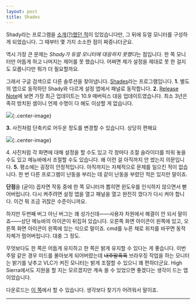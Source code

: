 ```yaml
---
layout: post
title: Shades
---
```


Shady라는 프로그램을 [소개(?)했던 적](http://canor.cf/2017/09/14/Shady/)이 있었습니다만, 그 뒤에 듀얼 모니터를 구성하게 되었습니다. 그 때부터 몇 가지 소소한 점이 짜증나더군요.

역시 가장 큰 문제는 *Shady가 듀얼 모니터에 대응하지 못했다*는 점입니다. 한 쪽 모니터만 어둡게 하고 나머지는 제어를 못 했습니다. 어쩌면 제가 설정을 제대로 못 한 걸지도 모릅니다만 뭐가 더 필요할까요.

그래서 구글 검색으로 다른 솔루션을 찾아냅니다. [Shades](http://www.charcoaldesign.co.uk/shades)라는 프로그램입니다. **1\.** 별도의 앱으로 동작하던 Shady와 다르게 설정 앱에서 패널로 동작합니다. **2\.** [Release Note](http://www.charcoaldesign.co.uk/shades/details#notes)에 보면 가장 최근 업데이트는 10.9 매버릭스 대응 업데이트였습니다. 최소 3년은 족히 방치된 셈이니 언제 수명이 다 해도 이상할 게 없습니다. 

![](http://d.pr/i/hp6RTn+){:.center-image}

**3\.** 사진처럼 단축키로 어두운 정도를 변경할 수 있습니다. 상당히 편해요

![](http://d.pr/i/OEbg4N+){:.center-image}

4\. 사진처럼 각 화면에 대해 설정을 할 수도 있고 각 창마다 조절 슬라이더를 띄워 놓을 수도 있고 메뉴바에서 조절할 수도 있습니다. 왜 이런 걸 아직까지 안 썼는지 의문입니다. **5\.** 평소에는 굉장히 안정적입니다. 아직까지는 자체적으로 문제를 일으킨 적이 없습니다. 한 번 다른 프로그램이 난동을 부리는 데 같이 난동을 부렸던 적은 있지만 말이죠.

**단점**을 (굳이) 꼽자면 작동 중에 한 쪽 모니터까 뽑히면 윈도우를 인식하지 않으면서 뻗어버립니다. 다시 켜주려면 설정 앱을 열고 패널을 열고 완전히 껐다가 다시 켜야 합니다. 이건 뭐 조금 귀찮은 수준이니까요.

하지만 두번째 버그 아닌 버그는 꽤 성가신데——사용자 차원에서 해결이 안 되서 말이죠——상단 메뉴바의 아이콘이 뒤집혀 있습니다. 오른쪽 화면 아이콘이 왼쪽에 있고, 오른쪽 화면 아이콘이 왼쪽에 있는 식으로 말이죠. cmd를 누른 채로 위치를 바꾸면 동작 자체가 멈어버립니다. 대충 그 정도.

무엇보다도 한 쪽은 어둡게 유지하고 한 쪽은 밝게 유지할 수 있다는 게 좋습니다. 이번 주말 같은 경우 미드를 몰아보게 되어버렸는데 ~~내주말흑흑~~ 브라우징 작업을 하는 모니터는 밝기를 낮추고 VLC가 켜진 모니터는 밝게 조절할 수 있으니 꽤 편하더군요. High Sierra에서도 지원을 할 지는 모르겠지만 계속 쓸 수 있었으면 좋겠다는 생각이 드는 앱이었습니다.

다운로드는 [이 쪽](http://www.charcoaldesign.co.uk/shades/download/intel)에서 할 수 있습니다. 생각보다 찾기가 어려워서 말이죠.

------


